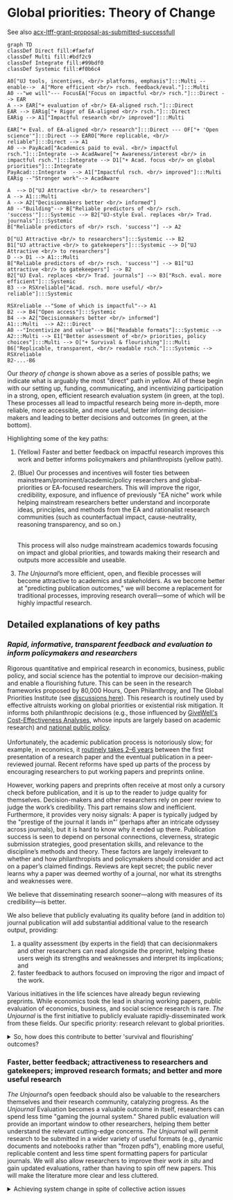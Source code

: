 # Global priorities: Theory of Change

See also [acx-ltff-grant-proposal-as-submitted-successfull](../../grants-and-proposals/acx-ltff-grant-proposal-as-submitted-successfull/ "mention")

```mermaid
graph TD
classDef Direct fill:#faefaf
classDef Multi fill:#bdf2c9
classDef Integrate fill:#99bdf0
classDef Systemic fill:#f0b6c4

A0["UJ tools, incentives, <br/> platforms, emphasis"]:::Multi --enable-->  A["More efficient <br/> rsch. feedback/eval."]:::Multi 
A0 --"we will"--- FocusEA["Focus on impactful <br/> rsch."]:::Direct --> EAR
A --> EAR["+ evaluation of <br/> EA-aligned rsch."]:::Direct 
EAR --> EARig["+ Rigor of EA-aligned <br/> rsch."]:::Direct 
EARig --> A1["Impactful research <br/> improved"]:::Multi 

EAR["+ Eval. of EA-aligned <br/> research"]:::Direct --- OF["+ 'Open science'"]:::Direct --> EARO["More replicable, <br/> reliable"]:::Direct --> A1
A0 --> PayAcad["Academics paid to eval. <br/> impactful rsch."]:::Integrate --> AcadAware["+ Awareness/interest <br/> in impactful rsch."]:::Integrate --> D1["+ Acad. focus <br/> on global priorities"]:::Integrate 
PayAcad:::Integrate  --> A1["Impactful rsch. <br/> improved"]:::Multi 
EARig --"Stronger work"--> AcadAware

A  --> D["UJ Attractive <br/> to researchers"]
A --> A1:::Multi 
A --> A2["Decisionmakers better <br/> informed"]
A0 --"Building"--> B["Reliable predictors of <br/> rsch. 'success'"]:::Systemic --> B2["UJ-style Eval. replaces <br/> Trad. journals"]:::Systemic 
B["Reliable predictors of <br/> rsch. 'success'"] --> A2

D["UJ Attractive <br/> to researchers"]:::Systemic --> B2
B1["UJ attractive <br/> to gatekeepers"]:::Systemic --> D["UJ Attractive <br/> to researchers"]
D --> D1 --> A1:::Multi 
B["Reliable predictors of <br/> rsch. 'success'"] --> B1["UJ attractive <br/> to gatekeepers"] --> B2 
B2["UJ Eval. replaces <br/> Trad. journals"] --> B3["Rsch. eval. more efficient"]:::Systemic 
B3 --> RSXreliable["Acad. rsch. more useful/ <br/> reliable"]:::Systemic

RSXreliable --"Some of which is impactful"--> A1 
B2 --> B4["Open access"]:::Systemic 
B4 --> A2["Decisionmakers better <br/> informed"]
A1:::Multi  --> A2:::Direct
A0 --"Incentivize and value"--> B6["Readable formats"]:::Systemic --> A2:::Multi --> E1["Better assessment of <br/> priorities, policy choices"]:::Multi --> O["+ Survival & flourishing"]:::Multi 
B6["Replicable, transparent, <br/> readable rsch."]:::Systemic --> RSXreliable
B2-...-B6
```

Our _theory of change_ is shown above as a series of possible paths; we indicate what is arguably the most "direct" path in yellow. All of these begin with our setting up, funding, communicating, and incentivizing participation in a strong, open, efficient research evaluation system (in green, at the top). These processes all lead to impactful research being more in-depth, more reliable, more accessible, and more useful, better informing decision-makers and leading to better decisions and outcomes (in green, at the bottom).

Highlighting some of the key paths:

1. (Yellow) Faster and better feedback on impactful research improves this work and better informs policymakers and philanthropists (yellow path).
2.  (Blue) Our processes and incentives will foster ties between mainstream/prominent/academic/policy researchers and global-priorities or EA-focused researchers. This will improve the rigor, credibility, exposure, and influence of previously "EA niche" work while helping mainstream researchers better understand and incorporate ideas, principles, and methods from the EA and rationalist research communities (such as counterfactual impact, cause-neutrality, reasoning transparency, and so on.)

    \
    This process will also nudge mainstream academics towards focusing on impact and global priorities, and towards making their research and outputs more accessible and useable.
3. _The Unjournal_’s more efficient, open, and flexible processes will become attractive to academics and stakeholders. As we become better at "predicting publication outcomes," we will become a replacement for traditional processes, improving research overall—some of which will be highly impactful research.

## Detailed explanations of key paths

### _Rapid, informative, transparent feedback and evaluation to inform policymakers and researchers_

Rigorous quantitative and empirical research in economics, business, public policy, and social science has the potential to improve our decision-making and enable a flourishing future. This can be seen in the research frameworks proposed by 80,000 Hours, Open Philanthropy, and The Global Priorities Institute (see [discussions here](../../the-field-and-ea-gp-research.md)). This research is routinely used by effective altruists working on global priorities or existential risk mitigation. It informs both philanthropic decisions (e.g., those influenced by [GiveWell's Cost-Effectiveness Analyses](https://www.givewell.org/how-we-work/our-criteria/cost-effectiveness/cost-effectiveness-models), whose inputs are largely based on academic research) and [national public policy](https://academic.oup.com/ser/article/12/4/779/1653602).\
\
Unfortunately, the academic publication process is notoriously slow; for example, in economics, it [routinely takes 2–6 years](https://www.nber.org/papers/w29147) between the first presentation of a research paper and the eventual publication in a peer-reviewed journal. Recent reforms have sped up parts of the process by encouraging researchers to put working papers and preprints online.

However, working papers and preprints often receive at most only a cursory check before publication, and it is up to the reader to judge quality for themselves. Decision-makers and other researchers rely on peer review to judge the work’s credibility. This part remains slow and inefficient. Furthermore, it provides very noisy signals: A paper is typically judged by the "prestige of the journal it lands in"’ (perhaps after an intricate odyssey across journals), but it is hard to know why it ended up there. Publication success is seen to depend on personal connections, cleverness, strategic submission strategies, good presentation skills, and relevance to the discipline’s methods and theory. These factors are largely irrelevant to whether and how philanthropists and policymakers should consider and act on a paper’s claimed findings. Reviews are kept secret; the public never learns why a paper was deemed worthy of a journal, nor what its strengths and weaknesses were.

We believe that disseminating research sooner—along with measures of its credibility—is better.

We also believe that publicly evaluating its quality before (and in addition to) journal publication will add substantial additional value to the research output, providing:

1. a quality assessment (by experts in the field) that can decisionmakers and other researchers can read alongside the preprint, helping these users weigh its strengths and weaknesses and interpret its implications; and
2. faster feedback to authors focused on improving the rigor and impact of the work.

Various initiatives in the life sciences have already begun reviewing preprints. While economics took the lead in sharing working papers, public evaluation of economics, business, and social science research is rare. _The Unjournal_ is the first initiative to publicly evaluate rapidly-disseminated work from these fields. Our specific priority: research relevant to global priorities.

<details>

<summary>So, how does this contribute to better 'survival and flourishing' outcomes?</summary>

_The Unjournal_ will encourage and incentivize substantive and helpful feedback and careful quantitative evaluation. We will publish these evaluations in a carefully curated space, and clearly aggregate and communicate this output.

This will help us achieve our focal, most tangible "theory of change" pathway (mapped in our "Plan for Impact"):

* Better (faster, public, more thorough, more efficient, quantified, and impact-minded) evaluation of pivotal research
* makes this research better (both the evaluated work and adjacent work) and encourages more such work
* and makes it easier for decision makers to evaluate and use the work, leading to better decisions and better outcomes,
* thus reducing X-risk and contributing to long-term survival and flourishing.

</details>

### Faster, better feedback; attractiveness to researchers and gatekeepers; improved research formats; and better and more useful research

_The Unjournal_’s open feedback should also be valuable to the researchers themselves and their research community, catalyzing progress. As the _Unjournal_ Evaluation becomes a valuable outcome in itself, researchers can spend less time "gaming the journal system." Shared public evaluation will provide an important window to other researchers, helping them better understand the relevant cutting-edge concerns. _The Unjournal_ will permit research to be submitted in a wider variety of useful formats (e.g., dynamic documents and notebooks rather than "frozen pdfs"), enabling more useful, replicable content and less time spent formatting papers for particular journals. We will also allow researchers to improve their work _in situ_ and gain updated evaluations, rather than having to spin off new papers. This will make the literature more clear and less cluttered.

<details>

<summary>Achieving system change in spite of collective action issues</summary>

Some of the paths will take longer than others; in particular, it will be hard to get academia to change, particularly because of entrenched systems and a collective action problem. We discuss how we hope to overcome this [HERE](https://effective-giving-marketing.gitbook.io/unjournal-x-ea-and-global-priorities-research/#it-sounds-great-but-can-you-really-change-things). In particular, we can provide leadership and take risks that academics won’t take themselves:

* Bringing in new interests, external funding, and incentives can change the fundamental incentive structure.
* We can play a long game and build our processes and track record while we wait for academia to incorporate journal-independent evaluations directly into their reward systems. Meanwhile, our work and output will be highly useful to EA and global-priorities longtermist researchers and decision makers as part of their metrics and reward systems.
* _The Unjournal_’s more efficient, open, and flexible processes will become attractive to academics and stakeholders. As we become better at "predicting publication outcomes," we will become a replacement for traditional processes, improving research overall—some of which will be highly impactful research.
* This process will also nudge mainstream academics towards focusing on impact and global priorities, and towards making their research and outputs more accessible and useable.

</details>
